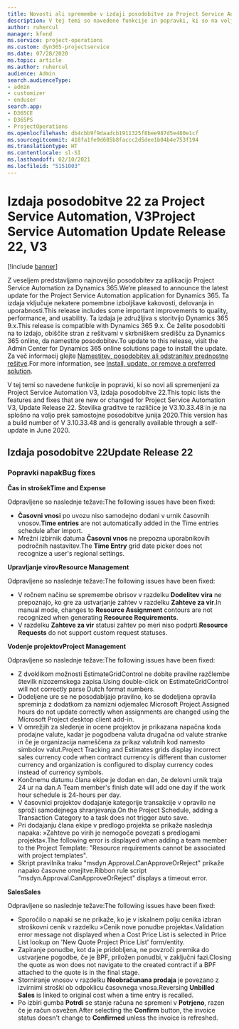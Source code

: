 ```yaml
---
title: Novosti ali spremembe v izdaji posodobitve za Project Service Automation 22, V3
description: V tej temi so navedene funkcije in popravki, ki so na voljo za Project Service Automation V3, izdaja posodobitve 22.
author: ruhercul
manager: kfend
ms.service: project-operations
ms.custom: dyn365-projectservice
ms.date: 07/28/2020
ms.topic: article
ms.author: ruhercul
audience: Admin
search.audienceType:
- admin
- customizer
- enduser
search.app:
- D365CE
- D365PS
- ProjectOperations
ms.openlocfilehash: db4cbb9f9daadcb1911325f8bee987d5e480e1cf
ms.sourcegitcommit: 418fa1fe9d605b8faccc2d5dee1b04b4e753f194
ms.translationtype: HT
ms.contentlocale: sl-SI
ms.lasthandoff: 02/10/2021
ms.locfileid: "5151003"
---
```

# <a name="project-service-automation-update-release-22-v3"></a><span data-ttu-id="68fca-103">Izdaja posodobitve 22 za Project Service Automation, V3</span><span class="sxs-lookup"><span data-stu-id="68fca-103">Project Service Automation Update Release 22, V3</span></span>

[!include [banner](../includes/psa-now-project-operations.md)]

<span data-ttu-id="68fca-104">Z veseljem predstavljamo najnovejšo posodobitev za aplikacijo Project Service Automation za Dynamics 365.</span><span class="sxs-lookup"><span data-stu-id="68fca-104">We’re pleased to announce the latest update for the Project Service Automation application for Dynamics 365.</span></span> <span data-ttu-id="68fca-105">Ta izdaja vključuje nekatere pomembne izboljšave kakovosti, delovanja in uporabnosti.</span><span class="sxs-lookup"><span data-stu-id="68fca-105">This release includes some important improvements to quality, performance, and usability.</span></span> <span data-ttu-id="68fca-106">Ta izdaja je združljiva s storitvijo Dynamics 365 9.x.</span><span class="sxs-lookup"><span data-stu-id="68fca-106">This release is compatible with Dynamics 365 9.x.</span></span> <span data-ttu-id="68fca-107">Če želite posodobiti na to izdajo, obiščite stran z rešitvami v skrbniškem središču za Dynamics 365 online, da namestite posodobitev.</span><span class="sxs-lookup"><span data-stu-id="68fca-107">To update to this release, visit the Admin Center for Dynamics 365 online solutions page to install the update.</span></span> <span data-ttu-id="68fca-108">Za več informacij glejte [Namestitev, posodobitev ali odstranitev prednostne rešitve](https://docs.microsoft.com/power-platform/admin/install-remove-preferred-solution).</span><span class="sxs-lookup"><span data-stu-id="68fca-108">For more information, see [Install, update, or remove a preferred solution](https://docs.microsoft.com/power-platform/admin/install-remove-preferred-solution).</span></span>

<span data-ttu-id="68fca-109">V tej temi so navedene funkcije in popravki, ki so novi ali spremenjeni za Project Service Automation V3, izdaja posodobitve 22.</span><span class="sxs-lookup"><span data-stu-id="68fca-109">This topic lists the features and fixes that are new or changed for Project Service Automation V3, Update Release 22.</span></span> <span data-ttu-id="68fca-110">Številka graditve te različice je V3.10.33.48 in je na splošno na voljo prek samostojne posodobitve junija 2020.</span><span class="sxs-lookup"><span data-stu-id="68fca-110">This version has a build number of V 3.10.33.48 and is generally available through a self-update in June 2020.</span></span>

## <a name="update-release-22"></a><span data-ttu-id="68fca-111">Izdaja posodobitve 22</span><span class="sxs-lookup"><span data-stu-id="68fca-111">Update Release 22</span></span>

### <a name="bug-fixes"></a><span data-ttu-id="68fca-112">Popravki napak</span><span class="sxs-lookup"><span data-stu-id="68fca-112">Bug fixes</span></span>



<span data-ttu-id="68fca-113">**Čas in strošek**</span><span class="sxs-lookup"><span data-stu-id="68fca-113">**Time and Expense**</span></span>

<span data-ttu-id="68fca-114">Odpravljene so naslednje težave:</span><span class="sxs-lookup"><span data-stu-id="68fca-114">The following issues have been fixed:</span></span>

- <span data-ttu-id="68fca-115">**Časovni vnosi** po uvozu niso samodejno dodani v urnik časovnih vnosov.</span><span class="sxs-lookup"><span data-stu-id="68fca-115">**Time entries** are not automatically added in the Time entries schedule after import.</span></span>
- <span data-ttu-id="68fca-116">Mrežni izbirnik datuma **Časovni vnos** ne prepozna uporabnikovih področnih nastavitev.</span><span class="sxs-lookup"><span data-stu-id="68fca-116">The **Time Entry** grid date picker does not recognize a user's regional settings.</span></span>

<span data-ttu-id="68fca-117">**Upravljanje virov**</span><span class="sxs-lookup"><span data-stu-id="68fca-117">**Resource Management**</span></span>

<span data-ttu-id="68fca-118">Odpravljene so naslednje težave:</span><span class="sxs-lookup"><span data-stu-id="68fca-118">The following issues have been fixed:</span></span>

- <span data-ttu-id="68fca-119">V ročnem načinu se spremembe obrisov v razdelku **Dodelitev vira** ne prepoznajo, ko gre za ustvarjanje zahtev v razdelku **Zahteve za vir**.</span><span class="sxs-lookup"><span data-stu-id="68fca-119">In manual mode, changes to **Resource Assignment** contours are not recognized when generating **Resource Requirements**.</span></span>
- <span data-ttu-id="68fca-120">V razdelku **Zahteve za vir** statusi zahtev po meri niso podprti.</span><span class="sxs-lookup"><span data-stu-id="68fca-120">**Resource Requests** do not support custom request statuses.</span></span>

<span data-ttu-id="68fca-121">**Vodenje projektov**</span><span class="sxs-lookup"><span data-stu-id="68fca-121">**Project Management**</span></span>

<span data-ttu-id="68fca-122">Odpravljene so naslednje težave:</span><span class="sxs-lookup"><span data-stu-id="68fca-122">The following issues have been fixed:</span></span>

- <span data-ttu-id="68fca-123">Z dvoklikom možnosti EstimateGridControl ne dobite pravilne razčlembe številk nizozemskega zapisa.</span><span class="sxs-lookup"><span data-stu-id="68fca-123">Using double-click on EstimateGridControl will not correctly parse Dutch format numbers.</span></span>
- <span data-ttu-id="68fca-124">Dodeljene ure se ne posodabljajo pravilno, ko se dodeljena opravila spreminja z dodatkom za namizni odjemalec Microsoft Project.</span><span class="sxs-lookup"><span data-stu-id="68fca-124">Assigned hours do not update correctly when assignments are changed using the Microsoft Project desktop client add-in.</span></span>
- <span data-ttu-id="68fca-125">V omrežjih za sledenje in ocene projektov je prikazana napačna koda prodajne valute, kadar je pogodbena valuta drugačna od valute stranke in če je organizacija nameščena za prikaz valutnih kod namesto simbolov valut.</span><span class="sxs-lookup"><span data-stu-id="68fca-125">Project Tracking and Estimates grids display incorrect sales currency code when contract currency is different than customer currency and organization is configured to display currency codes instead of currency symbols.</span></span>
- <span data-ttu-id="68fca-126">Končnemu datumu člana ekipe je dodan en dan, če delovni urnik traja 24 ur na dan.</span><span class="sxs-lookup"><span data-stu-id="68fca-126">A Team member's finish date will add one day if the work hour schedule is 24-hours per day.</span></span>
- <span data-ttu-id="68fca-127">V časovnici projektov dodajanje kategorije transakcije v opravilo ne sproži samodejnega shranjevanja.</span><span class="sxs-lookup"><span data-stu-id="68fca-127">On the Project Schedule, adding a Transaction Category to a task does not trigger auto save.</span></span>
- <span data-ttu-id="68fca-128">Pri dodajanju člana ekipe v predlogo projekta se prikaže naslednja napaka: »Zahteve po virih je nemogoče povezati s predlogami projekta«.</span><span class="sxs-lookup"><span data-stu-id="68fca-128">The following error is displayed when adding a team member to the Project Template: "Resource requirements cannot be associated with project templates".</span></span> 
- <span data-ttu-id="68fca-129">Skript pravilnika traku "msdyn.Approval.CanApproveOrReject" prikaže napako časovne omejitve.</span><span class="sxs-lookup"><span data-stu-id="68fca-129">Ribbon rule script "msdyn.Approval.CanApproveOrReject" displays a timeout error.</span></span>

<span data-ttu-id="68fca-130">**Sales**</span><span class="sxs-lookup"><span data-stu-id="68fca-130">**Sales**</span></span>

<span data-ttu-id="68fca-131">Odpravljene so naslednje težave:</span><span class="sxs-lookup"><span data-stu-id="68fca-131">The following issues have been fixed:</span></span>

- <span data-ttu-id="68fca-132">Sporočilo o napaki se ne prikaže, ko je v iskalnem polju cenika izbran stroškovni cenik v razdelku »Cenik nove ponudbe projekta«.</span><span class="sxs-lookup"><span data-stu-id="68fca-132">Validation error message not displayed when a Cost Price List is selected in Price List lookup on 'New Quote Project Price List' form/entity.</span></span>
- <span data-ttu-id="68fca-133">Zapiranje ponudbe, kot da je pridobljena, ne povzroči premika do ustvarjene pogodbe, če je BPF, priložen ponudbi, v zaključni fazi.</span><span class="sxs-lookup"><span data-stu-id="68fca-133">Closing the quote as won does not navigate to the created contract if a BPF attached to the quote is in the final stage.</span></span>
- <span data-ttu-id="68fca-134">Storniranje vnosov v razdelku **Neobračunana prodaja** je povezano z izvirnimi stroški ob odpoklicu časovnega vnosa.</span><span class="sxs-lookup"><span data-stu-id="68fca-134">Reversing **Unbilled Sales** is linked to original cost when a time entry is recalled.</span></span>
- <span data-ttu-id="68fca-135">Po izbiri gumba **Potrdi** se stanje računa ne spremeni v **Potrjeno**, razen če je račun osvežen.</span><span class="sxs-lookup"><span data-stu-id="68fca-135">After selecting the **Confirm** button, the invoice status doesn't change to **Confirmed** unless the invoice is refreshed.</span></span>

